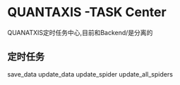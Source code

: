 # QUANTAXIS -TASK Center

QUANATXIS定时任务中心,目前和Backend/是分离的


## 定时任务
save_data
update_data
update_spider
update_all_spiders